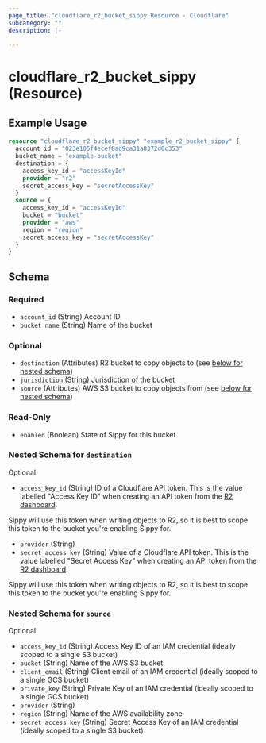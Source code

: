 ```yaml
---
page_title: "cloudflare_r2_bucket_sippy Resource - Cloudflare"
subcategory: ""
description: |-
  
---
```


# cloudflare_r2_bucket_sippy (Resource)



## Example Usage

```terraform
resource "cloudflare_r2_bucket_sippy" "example_r2_bucket_sippy" {
  account_id = "023e105f4ecef8ad9ca31a8372d0c353"
  bucket_name = "example-bucket"
  destination = {
    access_key_id = "accessKeyId"
    provider = "r2"
    secret_access_key = "secretAccessKey"
  }
  source = {
    access_key_id = "accessKeyId"
    bucket = "bucket"
    provider = "aws"
    region = "region"
    secret_access_key = "secretAccessKey"
  }
}
```

<!-- schema generated by tfplugindocs -->
## Schema

### Required

- `account_id` (String) Account ID
- `bucket_name` (String) Name of the bucket

### Optional

- `destination` (Attributes) R2 bucket to copy objects to (see [below for nested schema](#nestedatt--destination))
- `jurisdiction` (String) Jurisdiction of the bucket
- `source` (Attributes) AWS S3 bucket to copy objects from (see [below for nested schema](#nestedatt--source))

### Read-Only

- `enabled` (Boolean) State of Sippy for this bucket

<a id="nestedatt--destination"></a>
### Nested Schema for `destination`

Optional:

- `access_key_id` (String) ID of a Cloudflare API token.
This is the value labelled "Access Key ID" when creating an API
token from the [R2 dashboard](https://dash.cloudflare.com/?to=/:account/r2/api-tokens).

Sippy will use this token when writing objects to R2, so it is
best to scope this token to the bucket you're enabling Sippy for.
- `provider` (String)
- `secret_access_key` (String) Value of a Cloudflare API token.
This is the value labelled "Secret Access Key" when creating an API
token from the [R2 dashboard](https://dash.cloudflare.com/?to=/:account/r2/api-tokens).

Sippy will use this token when writing objects to R2, so it is
best to scope this token to the bucket you're enabling Sippy for.


<a id="nestedatt--source"></a>
### Nested Schema for `source`

Optional:

- `access_key_id` (String) Access Key ID of an IAM credential (ideally scoped to a single S3 bucket)
- `bucket` (String) Name of the AWS S3 bucket
- `client_email` (String) Client email of an IAM credential (ideally scoped to a single GCS bucket)
- `private_key` (String) Private Key of an IAM credential (ideally scoped to a single GCS bucket)
- `provider` (String)
- `region` (String) Name of the AWS availability zone
- `secret_access_key` (String) Secret Access Key of an IAM credential (ideally scoped to a single S3 bucket)


